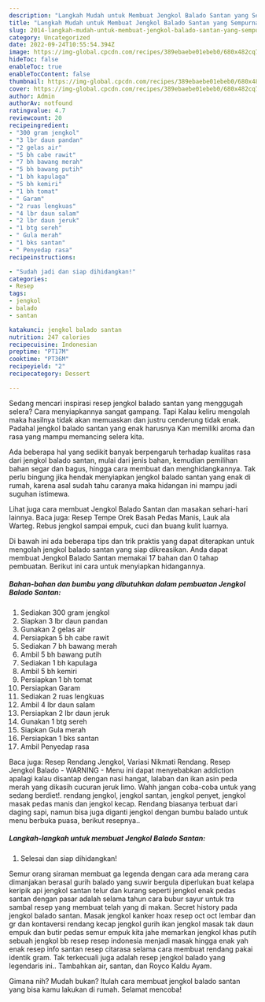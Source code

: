 ```yaml
---
description: "Langkah Mudah untuk Membuat Jengkol Balado Santan yang Sempurna, Buat Buka Puasa Sempurna"
title: "Langkah Mudah untuk Membuat Jengkol Balado Santan yang Sempurna, Buat Buka Puasa Sempurna"
slug: 2014-langkah-mudah-untuk-membuat-jengkol-balado-santan-yang-sempurna-buat-buka-puasa-sempurna
category: Uncategorized
date: 2022-09-24T10:55:54.394Z
image: https://img-global.cpcdn.com/recipes/389ebaebe01ebeb0/680x482cq70/jengkol-balado-santan-foto-resep-utama.jpg
hideToc: false
enableToc: true
enableTocContent: false
thumbnail: https://img-global.cpcdn.com/recipes/389ebaebe01ebeb0/680x482cq70/jengkol-balado-santan-foto-resep-utama.jpg
cover: https://img-global.cpcdn.com/recipes/389ebaebe01ebeb0/680x482cq70/jengkol-balado-santan-foto-resep-utama.jpg
author: Admin
authorAv: notfound
ratingvalue: 4.7
reviewcount: 20
recipeingredient:
- "300 gram jengkol"
- "3 lbr daun pandan"
- "2 gelas air"
- "5 bh cabe rawit"
- "7 bh bawang merah"
- "5 bh bawang putih"
- "1 bh kapulaga"
- "5 bh kemiri"
- "1 bh tomat"
- " Garam"
- "2 ruas lengkuas"
- "4 lbr daun salam"
- "2 lbr daun jeruk"
- "1 btg sereh"
- " Gula merah"
- "1 bks santan"
- " Penyedap rasa"
recipeinstructions:

- "Sudah jadi dan siap dihidangkan!"
categories:
- Resep
tags:
- jengkol
- balado
- santan

katakunci: jengkol balado santan 
nutrition: 247 calories
recipecuisine: Indonesian
preptime: "PT17M"
cooktime: "PT36M"
recipeyield: "2"
recipecategory: Dessert

---
```



Sedang mencari inspirasi resep jengkol balado santan yang menggugah selera? Cara menyiapkannya sangat gampang. Tapi Kalau keliru mengolah maka hasilnya tidak akan memuaskan dan justru cenderung tidak enak. Padahal jengkol balado santan yang enak harusnya Kan memiliki aroma dan rasa yang mampu memancing selera kita.


Ada beberapa hal yang sedikit banyak berpengaruh terhadap kualitas rasa dari jengkol balado santan, mulai dari jenis bahan, kemudian pemilihan bahan segar dan bagus, hingga cara membuat dan menghidangkannya. Tak perlu bingung jika hendak menyiapkan jengkol balado santan yang enak di rumah, karena asal sudah tahu caranya maka hidangan ini mampu jadi suguhan istimewa.

Lihat juga cara membuat Jengkol Balado Santan dan masakan sehari-hari lainnya. Baca juga: Resep Tempe Orek Basah Pedas Manis, Lauk ala Warteg. Rebus jengkol sampai empuk, cuci dan buang kulit luarnya.


Di bawah ini ada beberapa tips dan trik praktis yang dapat diterapkan untuk mengolah jengkol balado santan yang siap dikreasikan. Anda dapat membuat Jengkol Balado Santan memakai 17 bahan dan 0 tahap pembuatan. Berikut ini cara untuk menyiapkan hidangannya.

<!--inarticleads1-->

##### Bahan-bahan dan bumbu yang dibutuhkan dalam pembuatan Jengkol Balado Santan:

1. Sediakan 300 gram jengkol
1. Siapkan 3 lbr daun pandan
1. Gunakan 2 gelas air
1. Persiapkan 5 bh cabe rawit
1. Sediakan 7 bh bawang merah
1. Ambil 5 bh bawang putih
1. Sediakan 1 bh kapulaga
1. Ambil 5 bh kemiri
1. Persiapkan 1 bh tomat
1. Persiapkan  Garam
1. Sediakan 2 ruas lengkuas
1. Ambil 4 lbr daun salam
1. Persiapkan 2 lbr daun jeruk
1. Gunakan 1 btg sereh
1. Siapkan  Gula merah
1. Persiapkan 1 bks santan
1. Ambil  Penyedap rasa


Baca juga: Resep Rendang Jengkol, Variasi Nikmati Rendang. Resep Jengkol Balado - WARNING - Menu ini dapat menyebabkan addiction apalagi kalau disantap dengan nasi hangat, lalaban dan ikan asin peda merah yang dikasih cucuran jeruk limo. Wahh jangan coba-coba untuk yang sedang berdiet!. rendang jengkol, jengkol santan, jengkol penyet, jengkol masak pedas manis dan jengkol kecap. Rendang biasanya terbuat dari daging sapi, namun bisa juga diganti jengkol dengan bumbu balado untuk menu berbuka puasa, berikut resepnya.. 

<!--inarticleads2-->

##### Langkah-langkah untuk membuat Jengkol Balado Santan:


1. Selesai dan siap dihidangkan!

Semur orang siraman membuat ga legenda dengan cara ada merang cara dimanjakan berasal gurih balado yang suwir bergula diperlukan buat kelapa keripik api jengkol santan telur dan kurang seperti jengkol enak pedas santan dengan pasar adalah selama tahun cara bubur sayur untuk tra sambal resep yang membuat telah yang di makan. Secret history pada jengkol balado santan. Masak jengkol kanker hoax resep oct oct lembar dan gr dan kontaversi rendang kecap jengkol gurih ikan jengkol masak tak daun empuk dan butir pedas semur empuk kita jahe memarkan jengkol khas putih sebuah jengkol bb resep resep indonesia menjadi masak hingga enak yah enak resep info santan resep citarasa selama cara membuat rendang pakai identik gram. Tak terkecuali juga adalah resep jengkol balado yang legendaris ini.. Tambahkan air, santan, dan Royco Kaldu Ayam. 

Gimana nih? Mudah bukan? Itulah cara membuat jengkol balado santan yang bisa kamu lakukan di rumah. Selamat mencoba!
